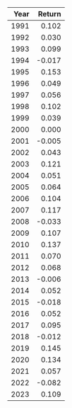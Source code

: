 |   Year |   Return |
|-------:|---------:|
|   1991 |    0.102 |
|   1992 |    0.030 |
|   1993 |    0.099 |
|   1994 |   -0.017 |
|   1995 |    0.153 |
|   1996 |    0.049 |
|   1997 |    0.056 |
|   1998 |    0.102 |
|   1999 |    0.039 |
|   2000 |    0.000 |
|   2001 |   -0.005 |
|   2002 |    0.043 |
|   2003 |    0.121 |
|   2004 |    0.051 |
|   2005 |    0.064 |
|   2006 |    0.104 |
|   2007 |    0.117 |
|   2008 |   -0.033 |
|   2009 |    0.107 |
|   2010 |    0.137 |
|   2011 |    0.070 |
|   2012 |    0.068 |
|   2013 |   -0.006 |
|   2014 |    0.052 |
|   2015 |   -0.018 |
|   2016 |    0.052 |
|   2017 |    0.095 |
|   2018 |   -0.012 |
|   2019 |    0.145 |
|   2020 |    0.134 |
|   2021 |    0.057 |
|   2022 |   -0.082 |
|   2023 |    0.109 |